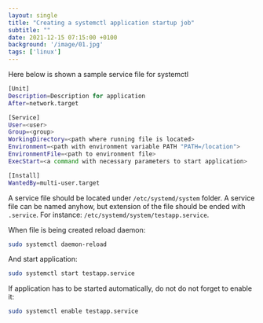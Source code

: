 ```yaml
---
layout: single
title: "Creating a systemctl application startup job"
subtitle: ""
date: 2021-12-15 07:15:00 +0100
background: '/image/01.jpg'
tags: ['linux']
---
```



Here below is shown a sample service file for systemctl

````bash
[Unit]
Description=Description for application
After=network.target

[Service]
User=<user>
Group=<group>
WorkingDirectory=<path where running file is located>
Environment=<path with environment variable PATH "PATH=/location">
EnvironmentFile=<path to environment file>
ExecStart=<a command with necessary parameters to start application>

[Install]
WantedBy=multi-user.target
````

A service file should be located under ``/etc/systemd/system`` folder. A service file can be named anyhow, but extension of the file should be ended with ``.service``. For instance: ``/etc/systemd/system/testapp.service``.

When file is being created reload daemon:

````bash
sudo systemctl daemon-reload
````

And start application:

````bash
sudo systemctl start testapp.service
````

If application has to be started automatically, do not do not forget to enable it:

````bash
sudo systemctl enable testapp.service
````
